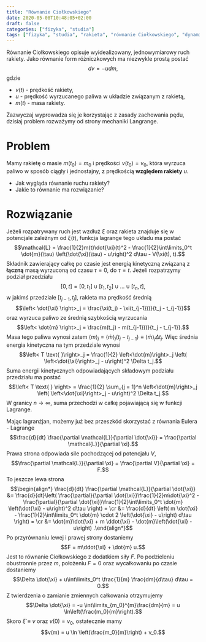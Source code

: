 ```yaml
---
title: "Równanie Ciołkowskiego"
date: 2020-05-08T10:48:05+02:00
draft: false
categories: ["fizyka", "studia"]
tags: ["fizyka", "studia", "rakieta", "równanie Ciołkowskiego", "dynamika", "mechanika Lagrange", "Tsiolkovsky's equation", "lagranżjan rakiety"]
---
```

Równanie Ciołkowskiego opisuje wyidealizowany, jednowymiarowy ruch rakiety. Jako równanie form różniczkowych ma niezwykle prostą postać
$$dv = -udm,$$
gdzie
* $v(t)$ - prędkość rakiety,
* $u$ - prędkość wyrzucanego paliwa w układzie związanym z rakietą,
* $m(t)$ - masa rakiety.

Zazwyczaj wyprowadza się je korzystając z zasady zachowania pędu, dzisiaj problem rozważymy od strony mechaniki Langrange.
# Problem
Mamy rakietę o masie $m(t_0) = m_0$ i prędkości $v(t_0) = v_0$, która wyrzuca paliwo w sposób ciągły i jednostajny, z prędkością **względem rakiety** $u$.
* Jak wygląda równanie ruchu rakiety?
* Jakie to równanie ma rozwiązanie?

# Rozwiązanie
Jeżeli rozpatrywany ruch jest wzdłuż $\xi$ oraz rakieta znajduje się w potencjale zależnym od $\xi(t)$, funkcja lagrange tego układu ma postać
$$\mathcal{L} = \frac{1}{2}m(t)\dot{\xi}(t)^2 - \frac{1}{2}\int\limits_0^t \dot{m}(\tau) \left(\dot{\xi}(\tau) - u\right)^2 d\tau - V(\xi(t), t).$$
Składnik zawierający całkę po czasie jest energią kinetyczną związaną z **łączną** masą wyrzuconą od czasu $\tau = 0$, do $\tau = t.$
Jeżeli rozpatrzymy podział przedziału
$$[0,t] = [0,t_1]\cup [t_1, t_2] \cup \dots \cup [t_n, t],$$
w jakimś przedziale $[t_{j-1}, t_{j}]$, rakieta ma prędkość średnią
$$\left< \dot{\xi} \right>_j = \frac{\xi(t_j) - \xi(t_{j-1}))}{t_j - t_{j-1}}$$
oraz wyrzuca paliwo ze średnią szybkością wyrzucania
$$\left< \dot{m} \right>_j = \frac{m(t_j) - m(t_{j-1}))}{t_j - t_{j-1}}.$$
Masa tego paliwa wynosi zatem $\left<m\right>_j = \left<\dot{m}\right>_j (t_j - t_{j-1}) \equiv \left< \dot{m} \right>_j \Delta t_j.$
Więc średnia energia kinetyczna na tym przedziale wynosi
$$\left< T \text{ }\right>_j = \frac{1}{2} \left<\dot{m}\right>_j \left( \left<\dot{\xi}\right>_j - u\right)^2 \Delta t_j.$$
Suma energii kinetycznych odpowiadających składowym podziału przedziału ma postać
$$\left< T \text{ } \right> = \frac{1}{2} \sum_{j = 1}^n \left<\dot{m}\right>_j \left( \left<\dot{\xi}\right>_j - u\right)^2 \Delta t_j.$$
W granicy $n\to \infty$, suma przechodzi w całkę pojawiającą się w funkcji Lagrange.

Mając lagranżjan, możemy już bez przeszkód skorzystać z równania Eulera - Lagrange
$$\frac{d}{dt} \frac{\partial \mathcal{L}}{\partial \dot{\xi}} = \frac{\partial \mathcal{L}}{\partial \xi}.$$
Prawa strona odpowiada sile pochodzącej od potencjału $V$,
$$\frac{\partial \mathcal{L}}{\partial \xi} = \frac{\partial V}{\partial \xi} = F.$$
To jeszcze lewa strona
$$\begin{align*} \frac{d}{dt} \frac{\partial \mathcal{L}}{\partial \dot{\xi}} &= \frac{d}{dt}\left( \frac{\partial}{\partial \dot{\xi}}\frac{1}{2}m\dot{\xi}^2 - \frac{\partial}{\partial \dot{\xi}}\frac{1}{2}\int\limits_0^t \dot{m} \left(\dot{\xi} - u\right)^2 d\tau  \right) = \cr
&= \frac{d}{dt} \left( m \dot{\xi} - \frac{1}{2}\int\limits_0^t \dot{m} \cdot 2 \left(\dot{\xi} - u\right) d\tau \right) = \cr
&= \dot{m}\dot{\xi} + m \ddot{\xi} - \dot{m}\left(\dot{\xi} - u\right) .\end{align*}$$
Po przyrównaniu lewej i prawej strony dostaniemy
$$F = m\ddot{\xi} + \dot{m} u.$$
Jest to równanie Ciołkowskiego z dodatkiem siły $F$.
Po podzieleniu obustronnie przez $m$, położeniu $F =0$ oraz wycałkowaniu po czasie dostaniemy
$$\Delta \dot{\xi} + u\int\limits_0^t \frac{1}{m} \frac{dm}{d\tau} d\tau = 0.$$
Z twierdzenia o zamianie zmiennych całkowania otrzymujemy
$$\Delta \dot{\xi} = -u \int\limits_{m_0}^{m}\frac{dm}{m} = u \ln\left(\frac{m_0}{m}\right).$$
Skoro $\dot{\xi} \equiv v$ oraz $v(0) = v_0$, ostatecznie mamy
$$v(m) = u \ln \left(\frac{m_0}{m}\right) + v_0.$$
